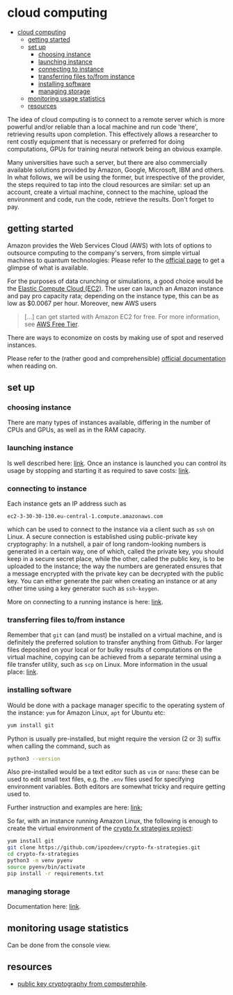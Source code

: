 # cloud computing

- [cloud computing](#cloud-computing)
  - [getting started](#getting-started)
  - [set up](#set-up)
    - [choosing instance](#choosing-instance)
    - [launching instance](#launching-instance)
    - [connecting to instance](#connecting-to-instance)
    - [transferring files to/from instance](#transferring-files-tofrom-instance)
    - [installing software](#installing-software)
    - [managing storage](#managing-storage)
  - [monitoring usage statistics](#monitoring-usage-statistics)
  - [resources](#resources)

The idea of cloud computing is to connect to a remote server which is more powerful and/or reliable than a local machine and run code 'there', retrieving results upon completion. This effectively allows a researcher to rent costly equipment that is necessary or preferred for doing computations, GPUs for training neural network being an obvious example.

Many universities have such a server, but there are also commercially available solutions provided by Amazon, Google, Microsoft, IBM and others. In what follows, we will be using the former, but irrespective of the provider, the steps required to tap into the cloud resources are similar: set up an account, create a virtual machine, connect to the machine, upload the environment and code, run the code, retrieve the results. Don't forget to pay.

## getting started

Amazon provides the Web Services Cloud (AWS) with lots of options to outsource computing to the company's servers, from simple virtual machines to quantum technologies: Please refer to the [official page](https://docs.aws.amazon.com/whitepapers/latest/aws-overview/amazon-web-services-cloud-platform.html) to get a glimpse of what is available.

For the purposes of data crunching or simulations, a good choice would be the [Elastic Compute Cloud (EC2)](https://docs.aws.amazon.com/whitepapers/latest/aws-overview/compute-services.html#amazon-ec2). The user can launch an Amazon instance and pay pro capacity rata; depending on the instance type, this can be as low as $0.0067 per hour. Moreover, new AWS users

> [...] can get started with Amazon EC2 for free. For more information, see [AWS Free Tier](https://aws.amazon.com/free/).

There are ways to economize on costs by making use of spot and reserved instances.

Please refer to the (rather good and comprehensible) [official documentation](https://docs.aws.amazon.com/AWSEC2/latest/UserGuide/concepts.html) when reading on.

## set up

### choosing instance

There are many types of instances available, differing in the number of CPUs and GPUs, as well as in the RAM capacity.

### launching instance

Is well described here: [link](https://docs.aws.amazon.com/AWSEC2/latest/UserGuide/LaunchingAndUsingInstances.html). Once an instance is launched you can control its usage by stopping and starting it as required to save costs: [link](https://docs.aws.amazon.com/AWSEC2/latest/UserGuide/Stop_Start.html).

### connecting to instance

Each instance gets an IP address such as

`ec2-3-30-30-130.eu-central-1.compute.amazonaws.com`

which can be used to connect to the instance via a client such as `ssh` on Linux. A secure connection is established using public-private key cryptography: In a nutshell, a pair of long random-looking numbers is generated in a certain way, one of which, called the private key, you should keep in a secure secret place, while the other, called the public key, is to be uploaded to the instance; the way the numbers are generated ensures that a message encrypted with the private key can be decrypted with the public key. You can either generate the pair when creating an instance or at any other time using a key generator such as `ssh-keygen`.

More on connecting to a running instance is here: [link](https://docs.aws.amazon.com/AWSEC2/latest/UserGuide/AccessingInstancesLinux.html).

### transferring files to/from instance

Remember that `git` can (and must) be installed on a virtual machine, and is definitely the preferred solution to transfer anything from Github. For larger files deposited on your local or for bulky results of computations on the virtual machine, copying can be achieved from a separate terminal using a file transfer utility, such as `scp` on Linux. More information in the usual place: [link](https://docs.aws.amazon.com/AWSEC2/latest/UserGuide/AccessingInstancesLinux.html).

### installing software

Would be done with a package manager specific to the operating system of the instance: `yum` for Amazon Linux, `apt` for Ubuntu etc:

```bash
yum install git
```

Python is usually pre-installed, but might require the version (2 or 3) suffix when calling the command, such as

```bash
python3 --version
```

Also pre-installed would be a text editor such as `vim` or `nano`: these can be used to edit small text files, e.g. the `.env` files used for specifying environment variables. Both editors are somewhat tricky and require getting used to.

Further instruction and examples are here: [link](https://docs.aws.amazon.com/AWSEC2/latest/UserGuide/install-software.html);

So far, with an instance running Amazon Linux, the following is enough to create the virtual environment of the [crypto fx strategies project](https://github.com/ipozdeev/crypto-fx-strategies):

```bash
yum install git
git clone https://github.com/ipozdeev/crypto-fx-strategies.git
cd crypto-fx-strategies
python3 -m venv pyenv
source pyenv/bin/activate
pip install -r requirements.txt
```

### managing storage

Documentation here: [link](https://docs.aws.amazon.com/AWSEC2/latest/UserGuide/Storage.html).

## monitoring usage statistics

Can be done from the console view.

## resources

- [public key cryptography from computerphile](https://www.youtube.com/watch?v=GSIDS_lvRv4&list=PL0LZxT9Dgnxfu1ILW0XnLnq3mb0L5mUPr).
